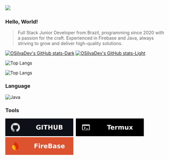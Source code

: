 <img src="https://drive.google.com/uc?export=view&id=1kLl-Fg2dzmdxg-OIVFlzYlJkzhfygzJi"/>

### Hello, World!
<blockquote>Full Stack Junior Developer from Brazil, programming since 2020 with a passion for the craft. Experienced in Firebase and Java, always striving to grow and deliver high-quality solutions.</blockquote>

[![OSilvaDev's GitHub stats-Dark](https://github-readme-stats.vercel.app/api?username=OSilvaDev&show_icons=true&theme=dark#gh-dark-mode-only)](https://github.com/OSilvaDev/github-readme-stats#gh-dark-mode-only)
[![OSilvaDev's GitHub stats-Light](https://github-readme-stats.vercel.app/api?username=OSilvaDev&show_icons=true&theme=default#gh-light-mode-only)](https://github.com/OSilvaDev/github-readme-stats#gh-light-mode-only)

![Top Langs](https://github-readme-stats.vercel.app/api/top-langs/?username=OSilvaDev&layout=compact&show_icons=true&theme=dark#gh-dark-mode-only)

![Top Langs](https://github-readme-stats.vercel.app/api/top-langs/?username=OSilvaDev&layout=compact&show_icons=true&theme=default#gh-light-mode-only)


### Language
![Java](https://img.shields.io/badge/Java-ED8B00?style=for-the-badge&logo=openjdk&logoColor=white)&nbsp;

### Tools
![GitHub](./images/github.svg)&nbsp;
![Termux](./images/termux.svg)&nbsp;
![FireBase](./images/firebase.svg)&nbsp;
